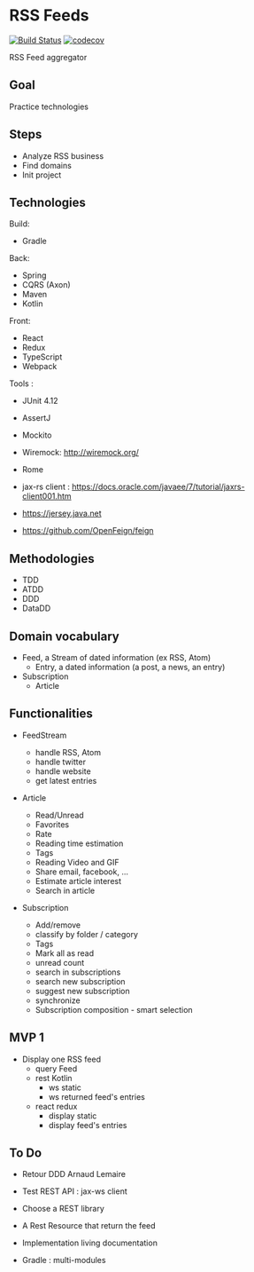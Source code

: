 # RSS Feeds

[![Build Status][travis-image]][travis-url]
[![codecov][codecov-image]][codecov-url]

RSS Feed aggregator

## Goal

Practice technologies

## Steps

* Analyze RSS business
* Find domains
* Init project

## Technologies

Build:
* Gradle

Back:
* Spring
* CQRS (Axon)
* Maven
* Kotlin

Front:
* React
* Redux
* TypeScript
* Webpack

Tools :
* JUnit 4.12
* AssertJ
* Mockito
* Wiremock: http://wiremock.org/
* Rome
* jax-rs client : https://docs.oracle.com/javaee/7/tutorial/jaxrs-client001.htm

* https://jersey.java.net
* https://github.com/OpenFeign/feign

## Methodologies

* TDD
* ATDD
* DDD
* DataDD

## Domain vocabulary

* Feed, a Stream of dated information (ex RSS, Atom)
  - Entry, a dated information (a post, a news, an entry)
* Subscription
  - Article

## Functionalities

* FeedStream
  - handle RSS, Atom
  - handle twitter
  - handle website
  - get latest entries

* Article
  - Read/Unread
  - Favorites
  - Rate
  - Reading time estimation
  - Tags
  - Reading Video and GIF
  - Share email, facebook, ...
  - Estimate article interest
  - Search in article

* Subscription
  - Add/remove
  - classify by folder / category
  - Tags
  - Mark all as read
  - unread count
  - search in subscriptions
  - search new subscription
  - suggest new subscription
  - synchronize
  - Subscription composition - smart selection

## MVP 1

* Display one RSS feed
  - query Feed
  - rest Kotlin
    - ws static
    - ws returned feed's entries
  - react redux
    - display static
    - display feed's entries

## To Do
* Retour DDD Arnaud Lemaire
* Test REST API : jax-ws client
* Choose a REST library
* A Rest Resource that return the feed

* Implementation living documentation
* Gradle : multi-modules

[travis-image]: https://travis-ci.org/magelle/rss-aggregator.svg?branch=master
[travis-url]: https://travis-ci.org/magelle/rss-aggregator.svg
[codecov-image]: https://codecov.io/gh/magelle/rss-aggregator/branch/master/graph/badge.svg
[codecov-url]: https://codecov.io/gh/magelle/rss-aggregator